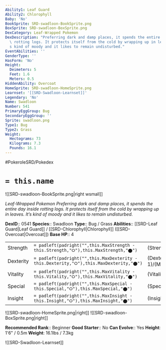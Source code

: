 ```yaml
---
Ability1: Leaf Guard
Ability2: Chlorophyll
Baby: 'No'
BookSprite: SRD-swadloon-BookSprite.png
BoxSprite: SRD-swadloon-BoxSprite.png
DexCategory: Leaf-Wrapped Pokemon
DexDescription: "Preferring dark and damp places, it spends the entire day inside\
  \ rotting logs. It protects itself from the cold by wrapping up in leaves. It\u2019\
  s kind of moody and it likes to remain undisturbed."
EventAbilities: ''
GenderType: ''
HasForm: 'No'
Height:
  Deimeters: 5
  Feet: 1.6
  Meters: 0.5
HiddenAbility: Overcoat
HomeSprite: SRD-swadloon-HomeSprite.png
Learnset: '[[SRD-Swadloon-Learnset]]'
Legendary: 'No'
Name: Swadloon
Number: 541
PrimaryEggGroup: Bug
SecondaryEggGroup: ''
Sprite: swadloon.png
Type1: Bug
Type2: Grass
Weight:
  Hectograms: 73
  Kilograms: 7.3
  Pounds: 16.1
---
```


#PokeroleSRD/Pokedex

# `= this.name`

![[SRD-swadloon-BookSprite.png|right wsmall]]

*Leaf-Wrapped Pokemon*
*Preferring dark and damp places, it spends the entire day inside rotting logs. It protects itself from the cold by wrapping up in leaves. It’s kind of moody and it likes to remain undisturbed.*

**DexID**:: 0541
**Species**:: Swadloon
**Type**:: Bug / Grass
**Abilities**:: [[SRD-Leaf Guard|Leaf Guard]] / [[SRD-Chlorophyll|Chlorophyll]] ([[SRD-Overcoat|Overcoat]])
**Base HP**:: 4

|           |                                                                                        |                                          |
| --------- | -------------------------------------------------------------------------------------- | ---------------------------------------- |
| Strength  | `= padleft(padright("",this.MaxStrength - this.Strength,"⭘"),this.MaxStrength,"⬤")`    | (Strength::2)/(MaxStrength::4)   |
| Dexterity | `= padleft(padright("",this.MaxDexterity - this.Dexterity,"⭘"),this.MaxDexterity,"⬤")` | (Dexterity:: 1)/(MaxDexterity::3) |
| Vitality  | `= padleft(padright("",this.MaxVitality - this.Vitality,"⭘"),this.MaxVitality,"⬤")`    | (Vitality::2)/(MaxVitality::5)   |
| Special   | `= padleft(padright("",this.MaxSpecial - this.Special,"⭘"),this.MaxSpecial,"⬤")`       | (Special::2)/(MaxSpecial::4)     |
| Insight   | `= padleft(padright("",this.MaxInsight - this.Insight,"⭘"),this.MaxInsight,"⬤")`       | (Insight::2)/(MaxInsight::5)     |

![[SRD-swadloon-HomeSprite.png|right]]
![[SRD-swadloon-BoxSprite.png|right]]

**Recommended Rank**:: Beginner
**Good Starter**:: No
**Can Evolve**:: Yes
**Height**: 1'6" / 0.5m
**Weight**: 16.1lbs / 7.3kg

![[SRD-Swadloon-Learnset]]